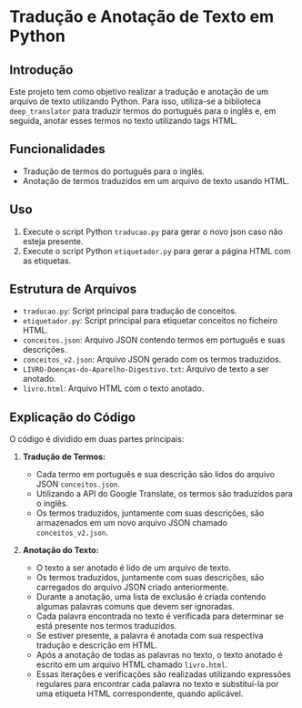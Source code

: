 # Tradução e Anotação de Texto em Python

## Introdução
Este projeto tem como objetivo realizar a tradução e anotação de um arquivo de texto utilizando Python. Para isso, utiliza-se a biblioteca `deep_translator` para traduzir termos do português para o inglês e, em seguida, anotar esses termos no texto utilizando tags HTML.

## Funcionalidades
- Tradução de termos do português para o inglês.
- Anotação de termos traduzidos em um arquivo de texto usando HTML.

## Uso
1. Execute o script Python `traducao.py` para gerar o novo json caso não esteja presente.
2. Execute o script Python `etiquetador.py` para gerar a página HTML com as etiquetas.

## Estrutura de Arquivos
- `traducao.py`: Script principal para tradução de conceitos.
- `etiquetador.py`: Script principal para etiquetar conceitos no ficheiro HTML. 
- `conceitos.json`: Arquivo JSON contendo termos em português e suas descrições.
- `conceitos_v2.json`: Arquivo JSON gerado com os termos traduzidos.
- `LIVRO-Doenças-do-Aparelho-Digestivo.txt`: Arquivo de texto a ser anotado.
- `livro.html`: Arquivo HTML com o texto anotado.

## Explicação do Código
O código é dividido em duas partes principais:

1. **Tradução de Termos:**
   - Cada termo em português e sua descrição são lidos do arquivo JSON `conceitos.json`.
   - Utilizando a API do Google Translate, os termos são traduzidos para o inglês.
   - Os termos traduzidos, juntamente com suas descrições, são armazenados em um novo arquivo JSON chamado `conceitos_v2.json`.

2. **Anotação do Texto:**
   - O texto a ser anotado é lido de um arquivo de texto.
   - Os termos traduzidos, juntamente com suas descrições, são carregados do arquivo JSON criado anteriormente.
   - Durante a anotação, uma lista de exclusão é criada contendo algumas palavras comuns que devem ser ignoradas.
   - Cada palavra encontrada no texto é verificada para determinar se está presente nos termos traduzidos.
   - Se estiver presente, a palavra é anotada com sua respectiva tradução e descrição em HTML.
   - Após a anotação de todas as palavras no texto, o texto anotado é escrito em um arquivo HTML chamado `livro.html`.
   - Essas iterações e verificações são realizadas utilizando expressões regulares para encontrar cada palavra no texto e substituí-la por uma etiqueta HTML correspondente, quando aplicável.